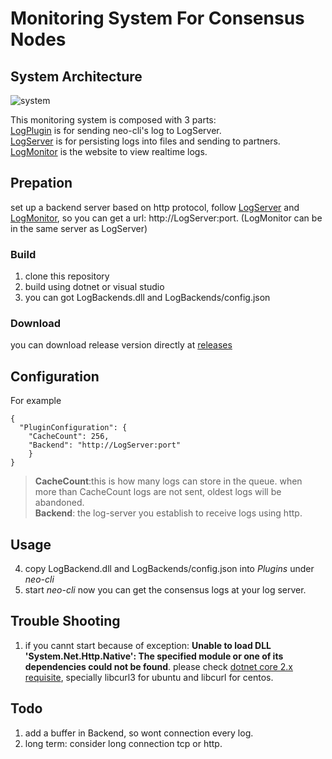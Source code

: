 # Monitoring System For Consensus Nodes  

## System Architecture
![system](https://github.com/neo-ngd/LogPlugin/blob/master/log-monitor.png)

This monitoring system is composed with 3 parts:  
[LogPlugin](https://github.com/neo-ngd/LogPlugin.git) is for sending neo-cli's log to LogServer.  
[LogServer](https://github.com/neo-ngd/LogServer) is for persisting logs into files and sending to partners.  
[LogMonitor](https://github.com/neo-ngd/LogMonitor) is the website to view realtime logs.  

## Prepation
set up a backend server based on http protocol, follow [LogServer](https://github.com/neo-ngd/LogServer) and [LogMonitor](https://github.com/neo-ngd/LogMonitor), so you can get a url: http://LogServer:port. (LogMonitor can be in the same server as LogServer)

### Build
1. clone this repository
2. build using dotnet or visual studio
3. you can got LogBackends.dll and LogBackends/config.json
### Download
you can download release version directly at [releases](https://github.com/neo-ngd/LogPlugin/releases)
## Configuration
For example
```
{
  "PluginConfiguration": {
    "CacheCount": 256,
    "Backend": "http://LogServer:port"
    }
}
```
> __CacheCount__:this is how many logs can store in the queue. when more than CacheCount logs are not sent, oldest logs will be abandoned.  
> __Backend__: the log-server you establish to receive logs using http.
## Usage
4. copy LogBackend.dll and LogBackends/config.json into *Plugins* under *neo-cli*
5. start *neo-cli*
now  you can get the consensus logs at your log server.
## Trouble Shooting
1. if you cannt start because of exception: **Unable to load DLL 'System.Net.Http.Native': The specified module or one of its dependencies could not be found**.
please check [dotnet core 2.x requisite](https://docs.microsoft.com/en-us/dotnet/core/linux-prerequisites?tabs=netcore2x), specially libcurl3 for ubuntu and libcurl for centos.
## Todo
1. add a buffer in Backend, so wont connection every log.
2. long term: consider long connection tcp or http.
